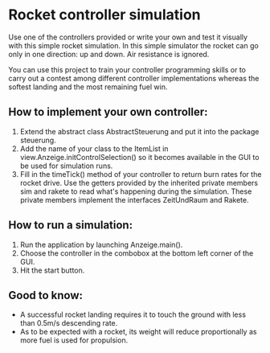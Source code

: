 # Rocket controller simulation

Use one of the controllers provided or write your own and test it visually with this simple rocket simulation.
In this simple simulator the rocket can go only in one direction: up and down. Air resistance is ignored.

You can use this project to train your controller programming skills or to carry out a contest among different
controller implementations whereas the softest landing and the most remaining fuel win.

## How to implement your own controller:

1. Extend the abstract class AbstractSteuerung and put it into the package steuerung.
2. Add the name of your class to the ItemList in view.Anzeige.initControlSelection() so it becomes available
   in the GUI to be used for simulation runs.
3. Fill in the timeTick() method of your controller to return burn rates for the rocket drive. Use the getters
   provided by the inherited private members sim and rakete to read what's happening during the simulation.
   These private members implement the interfaces ZeitUndRaum and Rakete.
   
## How to run a simulation:

1. Run the application by launching Anzeige.main().
2. Choose the controller in the combobox at the bottom left corner of the GUI.
3. Hit the start button.

## Good to know:

- A successful rocket landing requires it to touch the ground with less than 0.5m/s descending rate.
- As to be expected with a rocket, its weight will reduce proportionally as more fuel is used for propulsion.